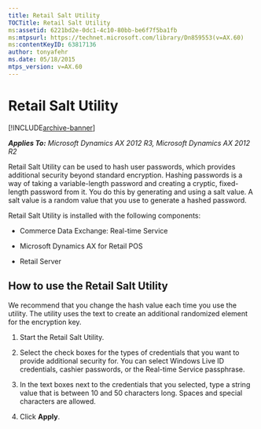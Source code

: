 ```yaml
---
title: Retail Salt Utility
TOCTitle: Retail Salt Utility
ms:assetid: 6221bd2e-0dc1-4c10-80bb-be6f7f5ba1fb
ms:mtpsurl: https://technet.microsoft.com/library/Dn859553(v=AX.60)
ms:contentKeyID: 63817136
author: tonyafehr
ms.date: 05/18/2015
mtps_version: v=AX.60
---
```


# Retail Salt Utility 


[!INCLUDE[archive-banner](includes/archive-banner.md)]


_**Applies To:** Microsoft Dynamics AX 2012 R3, Microsoft Dynamics AX 2012 R2_

Retail Salt Utility can be used to hash user passwords, which provides additional security beyond standard encryption. Hashing passwords is a way of taking a variable-length password and creating a cryptic, fixed-length password from it. You do this by generating and using a salt value. A salt value is a random value that you use to generate a hashed password.

Retail Salt Utility is installed with the following components:

  - Commerce Data Exchange: Real-time Service

  - Microsoft Dynamics AX for Retail POS

  - Retail Server

## How to use the Retail Salt Utility

We recommend that you change the hash value each time you use the utility. The utility uses the text to create an additional randomized element for the encryption key.

1.  Start the Retail Salt Utility.

2.  Select the check boxes for the types of credentials that you want to provide additional security for. You can select Windows Live ID credentials, cashier passwords, or the Real-time Service passphrase.

3.  In the text boxes next to the credentials that you selected, type a string value that is between 10 and 50 characters long. Spaces and special characters are allowed.

4.  Click **Apply**.

  


